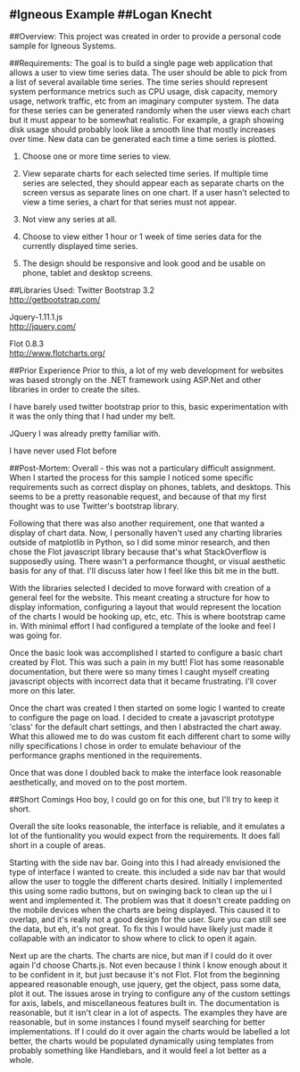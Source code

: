 #Igneous Example
##Logan Knecht
---
##Overview:
This project was created in order to provide a personal code sample for Igneous Systems. 

##Requirements:
The goal is to build a single page web application that allows a user to view time series data. The user should be able to pick from a list of several available time series. The time series should represent system performance metrics such as CPU usage, disk capacity, memory usage, network traffic, etc  from an imaginary computer system. The data for these series can be generated randomly when the user views each chart but it must appear to be somewhat realistic. For example, a graph showing disk usage should probably look like a smooth line that mostly increases over time. New data can be generated each time a time series is plotted.

1. Choose one or more time series to view. 

2. View separate charts for each selected time series. If multiple time series are selected, they should appear each as separate charts on the screen versus as separate lines on one chart. If a user hasn’t selected to view a time series, a chart for that series must not
appear. 

3. Not view any series at all. 

4. Choose to view either 1 hour or 1 week of time series data for the currently displayed time series.

5. The design should be responsive and look good and be usable on phone, tablet and desktop screens. 

##Libraries Used:
Twitter Bootstrap 3.2  
http://getbootstrap.com/

Jquery-1.11.1.js  
http://jquery.com/

Flot 0.8.3  
http://www.flotcharts.org/

##Prior Experience
Prior to this, a lot of my web development for websites was based strongly on the .NET framework using ASP.Net and other libraries in order to create the sites.

I have barely used twitter bootstrap prior to this, basic experimentation with it was the only thing that I had under my belt.


JQuery I was already pretty familiar with.  

I have never used Flot before

##Post-Mortem:
Overall - this was not a particulary difficult assignment. When I started the process for this sample I noticed some specific requirements such as correct display on phones, tablets, and desktops. This seems to be a pretty reasonable request, and because of that my first thought was to use Twitter's bootstrap library. 

Following that there was also another requirement, one that wanted a display of chart data. Now, I personally haven't used any charting libraries outside of matplotlib in Python, so I did some minor research, and then chose the Flot javascript library because that's what StackOverflow is supposedly using. There wasn't a performance thought, or visual aesthetic basis for any of that. I'll discuss later how I feel like this bit me in the butt.

With the libraries selected I decided to move forward with creation of a general feel for the website. This meant creating a structure for how to display information, configuring a layout that would represent the location of the charts I would be hooking up, etc, etc. This is where bootstrap came in. With minimal effort I had configured a template of the looke and feel I was going for.

Once the basic look was accomplished I started to configure a basic chart created by Flot. This was such a pain in my butt! Flot has some reasonable documentation, but there were so many times I caught myself creating javascript objects with incorrect data that it became frustrating. I'll cover more on this later.

Once the chart was created I then started on some logic I wanted to create to configure the page on load. I decided to create a javascript prototype 'class' for the default chart settings, and then I abstracted the chart away. What this allowed me to do was custom fit each different chart to some willy nilly specifications I chose in order to emulate behaviour of the performance graphs mentioned in the requirements.

Once that was done I doubled back to make the interface look reasonable aesthetically, and moved on to the post mortem.

##Short Comings
Hoo boy, I could go on for this one, but I'll try to keep it short.

Overall the site looks reasonable, the interface is reliable, and it emulates a lot of the funtionality you would expect from the requirements. It does fall short in a couple of areas.

Starting with the side nav bar. Going into this I had already envisioned the type of interface I wanted to create. this included a side nav bar that would allow the user to toggle the different charts desired. Initially I implemented this using some radio buttons, but on swinging back to clean up the ui I went and implemented it. The problem was that it doesn't create padding on the mobile devices when the charts are being displayed. This caused it to overlap, and it's really not a good design for the user. Sure you can still see the data, but eh, it's not great. To fix this I would have likely just made it collapable with an indicator to show where to click to open it again.

Next up are the charts. The charts are nice, but man if I could do it over again I'd choose Charts.js. Not even because I think I know enough about it to be confident in it, but just because it's not Flot. Flot from the beginning appeared reasonable enough, use jquery, get the object, pass some data, plot it out. The issues arose in trying to configure any of the custom settings for axis, labels, and miscellaneous features built in. The documentation is reasonable, but it isn't clear in a lot of aspects. The examples they have are reasonable, but in some instances I found myself searching for better implementations. If I could do it over again the charts would be labelled a lot better, the charts would be populated dynamically using templates from probably something like Handlebars, and it would feel a lot better as a whole.